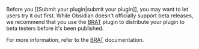 Before you [[Submit your plugin|submit your plugin]], you may want to let users try it out first. While Obsidian doesn't officially support beta releases, we recommend that you use the [BRAT](https://github.com/TfTHacker/obsidian42-brat) plugin to distribute your plugin to beta testers before it's been published.

For more information, refer to the [BRAT](https://tfthacker.com/BRAT) documentation.
